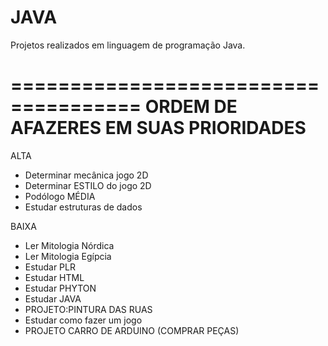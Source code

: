 # JAVA
Projetos realizados em linguagem de programação Java.

=====================================
ORDEM DE AFAZERES EM SUAS PRIORIDADES
=====================================

ALTA
- Determinar mecânica jogo 2D
- Determinar ESTILO do jogo 2D
- Podólogo
MÉDIA
- Estudar estruturas de dados

BAIXA
- Ler Mitologia Nórdica
- Ler Mitologia Egípcia
- Estudar PLR
- Estudar HTML
- Estudar PHYTON
- Estudar JAVA
- PROJETO:PINTURA DAS RUAS
- Estudar como fazer um jogo
- PROJETO CARRO DE ARDUINO (COMPRAR PEÇAS)
